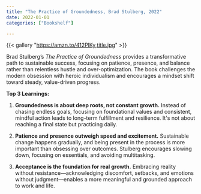 ```yaml
---
title: "The Practice of Groundedness, Brad Stulberg, 2022"
date: 2022-01-01
categories: ["Bookshelf"]

---
```


{{< gallery "https://amzn.to/412PlKy,title.jpg" >}}

Brad Stulberg’s _The Practice of Groundedness_ provides a transformative path to sustainable success, focusing on patience, presence, and balance rather than relentless hustle and over-optimization. The book challenges the modern obsession with heroic individualism and encourages a mindset shift toward steady, value-driven progress.

**Top 3 Learnings:**

1. **Groundedness is about deep roots, not constant growth.** Instead of chasing endless goals, focusing on foundational values and consistent, mindful action leads to long-term fulfillment and resilience. It's not about reaching a final state but practicing daily.

2. **Patience and presence outweigh speed and excitement.** Sustainable change happens gradually, and being present in the process is more important than obsessing over outcomes. Stulberg encourages slowing down, focusing on essentials, and avoiding multitasking.

3. **Acceptance is the foundation for real growth.** Embracing reality without resistance—acknowledging discomfort, setbacks, and emotions without judgment—enables a more meaningful and grounded approach to work and life.
